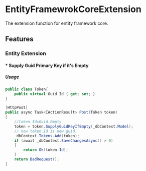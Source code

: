 ﻿# EntityFramewrokCoreExtension
The extension function for entity framework core.
## Features
### Entity Extension
#### * Supply Guid Primary Key if it's Empty
##### Usage

```c#
public class Token{
    public virtual Guid Id { get; set; }
}
```

```c#
[HttpPost]
public async Task<IActionResult> Post(Token token)
{
    //token.Id=Guid.Empty
    token = token.SupplyGuidKeyIfEmpty(_dbContext.Model);
    // now token.Id is new guid.
    _dbContext.Tokens.Add(token);
    if (await _dbContext.SaveChangesAsync() > 0)
    {
        return Ok(token.Id);
    }
    return BadRequest();
}
```